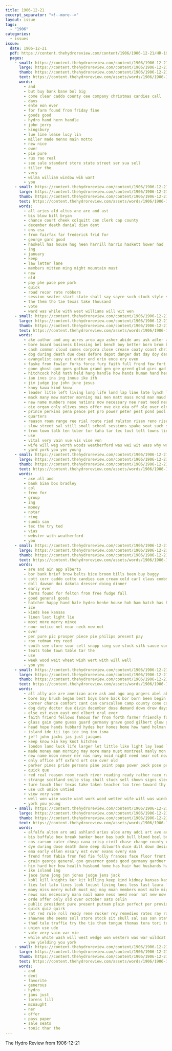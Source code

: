 ```yaml
---
title: 1906-12-21
excerpt_separator: "<!--more-->"
layout: issue
tags:
  - "1906"
categories:
  - issues
issue:
  date: 1906-12-21
  pdf: https://content.thehydroreview.com/content/1906/1906-12-21/HR-1906-12-21.pdf
  pages:
    - small: https://content.thehydroreview.com/content/1906/1906-12-21/small/HR-1906-12-21-01.jpg
      large: https://content.thehydroreview.com/content/1906/1906-12-21/large/HR-1906-12-21-01.jpg
      thumb: https://content.thehydroreview.com/content/1906/1906-12-21/thumbnails/HR-1906-12-21-01.jpg
      text: https://content.thehydroreview.com/assets/words/1906/1906-12-21/HR-1906-12-21-01.txt
      words:
        - and
        - but buy bank bane bol big
        - come clear caddo county cee company christmas candies call
        - days
        - ente eon ever
        - for farm found from friday fine
        - goods good
        - hydro hand hern handle
        - john jerry
        - kingsbury
        - lue line lease lucy lin
        - miller made menno main motto
        - new nice
        - ower
        - pie pure
        - rus rao real
        - see sale standard store state street ser sua sell
        - tiller the
        - very
        - wilma william window wik want
        - you
    - small: https://content.thehydroreview.com/content/1906/1906-12-21/small/HR-1906-12-21-02.jpg
      large: https://content.thehydroreview.com/content/1906/1906-12-21/large/HR-1906-12-21-02.jpg
      thumb: https://content.thehydroreview.com/content/1906/1906-12-21/thumbnails/HR-1906-12-21-02.jpg
      text: https://content.thehydroreview.com/assets/words/1906/1906-12-21/HR-1906-12-21-02.txt
      words:
        - all aries ald altus ane are and ast
        - bis blow bill bryan
        - chance court cheek colquitt con clerk cap county
        - december death danial dian dent
        - ens esa
        - from fairfax far frederick frid for
        - george gard good
        - haskell has house hug heen harrill harris haskett hower had
        - ing
        - january
        - keep
        - law letter lane
        - members mitten ming might mountain must
        - new
        - old
        - pay phe pace pee park
        - quick
        - road recor rate robbers
        - session seater start state shall say sayre such stock style sense saturday
        - the them tho tae texas take thousand
        - vote
        - ward was while with west williams will wit wen
    - small: https://content.thehydroreview.com/content/1906/1906-12-21/small/HR-1906-12-21-03.jpg
      large: https://content.thehydroreview.com/content/1906/1906-12-21/large/HR-1906-12-21-03.jpg
      thumb: https://content.thehydroreview.com/content/1906/1906-12-21/thumbnails/HR-1906-12-21-03.jpg
      text: https://content.thehydroreview.com/assets/words/1906/1906-12-21/HR-1906-12-21-03.txt
      words:
        - ake author and ang acres area ago asher abide ams ask adler alias ain ates alva ana ata are able aud asa ane arent ave arts apache als ary all agent art
        - bore board business blessing bel bench boy better born brom bear but boston bank beemer blood bee bob book begin been bas break body best bess bread ban brought blowers brown banks bien branch bird
        - cash common cloud comes corpora close crease coaty coast christ company cas crear court city church cordell car cause cock clerk charles chandler came character clan come cushing cable county comment certain christensen can capi
        - dog during death due does defore depot danger dat day doy dane dune dad down days ding doctor deep
        - evangelist easy est enter end erin ence ery even
        - faske from fowler forks force fury faith full frend few fort fear foot floor fath frame fee for fond fach fell found figures friday first free fare fast
        - gone ghost gum goes gotham grand gen gee greed glad gies gad going gens given guthrie gave geary george
        - hitchcock hold hath held hang handle how hands human hand hed haw hie her hunting home him han hes hanson hoston helena heaven holy heard has helps heen hin harvey had hennessey
        - ian ines ina ing inoue ike ith
        - jim judge joy john june jesus
        - knoy kawa kind know
        - leader litle left living long life lond lap line late lynch later leaders lena longer lords lagan live land labor little likely let lack lime lesson luke lees lips light love learn lin laws law
        - mack many mew matter morning mai men matt mass mond man maud maser made mount mere max mont more must may min members marka moon most marriage
        - new name numbers nese nations now necessary nee neat need nea not nas night nath neve nie nett
        - oie organ only olives ones offer ove oke oka off ole over old onal
        - prince perkins pena peace pet pro power peter pest pond pool plan points place port pee prior pio pan people poll persons puri per promise present pastor pope par
        - quarters
        - reason roam range ree rial route ried ralston risen reno rise regular real rock race rote rank racy robbers rai raul rede rule
        - slow street sal still small school sessions spake seat such sony second she seem safe sin show season store seek sult sions special sear see start shi say story self state simple seen schools summa sorrow seats sears summer scripture sad stroud shows starts
        - trom town talk ten tuber tor taha tar tec tout tell towns ting tuch tei thone taken tury thun then thurs the thee tie take tall tate ton trend tho toy tata taw temple than them terris table teacher tine
        - use
        - vital very vain vue vis vise von
        - wife will weg worth woods weatherford was wei wit wass why work with water wan willing wonder writer womack weeks william wal wedding wat witt washington words while wand winter whitman wells wanetta well wave
        - yard york you yen young
    - small: https://content.thehydroreview.com/content/1906/1906-12-21/small/HR-1906-12-21-04.jpg
      large: https://content.thehydroreview.com/content/1906/1906-12-21/large/HR-1906-12-21-04.jpg
      thumb: https://content.thehydroreview.com/content/1906/1906-12-21/thumbnails/HR-1906-12-21-04.jpg
      text: https://content.thehydroreview.com/assets/words/1906/1906-12-21/HR-1906-12-21-04.txt
      words:
        - axe all and
        - bank bian box bradley
        - col
        - free for
        - group
        - ing
        - money
        - notar
        - ring
        - sunda san
        - tec the try ted
        - vias
        - webster with weatherford
        - you
    - small: https://content.thehydroreview.com/content/1906/1906-12-21/small/HR-1906-12-21-05.jpg
      large: https://content.thehydroreview.com/content/1906/1906-12-21/large/HR-1906-12-21-05.jpg
      thumb: https://content.thehydroreview.com/content/1906/1906-12-21/thumbnails/HR-1906-12-21-05.jpg
      text: https://content.thehydroreview.com/assets/words/1906/1906-12-21/HR-1906-12-21-05.txt
      words:
        - are and ain app alberto
        - bor bank brief brow belts bice broom bills been buy buggy
        - cott corr caddo cotto candies cam cream cold carl claus combs county cake corn christmas cost
        - doll dawson doi dakota dresser doing dinner
        - early ever
        - farms found for felton from free fudge fall
        - good general goods
        - hatcher happy hand hale hydro henke house hoh ham hatch has hens heacock hinton hot
        - ice
        - kinds kee kansas
        - linen last light lie
        - most more merry mince
        - nour notice nel near neck new not
        - over
        - per pure pic prosper piece pie philips present pay
        - roy redman rey reed
        - south see store sour sell snapp sieg soe stock silk sauce sunday sickles sees sun saturday
        - teats tobe town table tar the
        - use
        - week wood wait wheat wish wert with will well
        - yon you
    - small: https://content.thehydroreview.com/content/1906/1906-12-21/small/HR-1906-12-21-06.jpg
      large: https://content.thehydroreview.com/content/1906/1906-12-21/large/HR-1906-12-21-06.jpg
      thumb: https://content.thehydroreview.com/content/1906/1906-12-21/thumbnails/HR-1906-12-21-06.jpg
      text: https://content.thehydroreview.com/assets/words/1906/1906-12-21/HR-1906-12-21-06.txt
      words:
        - all ally ace are american acre ask and ago ang angers abel abt art america ager alert able aro ane
        - bore bay brush began best boys bare back bor born been begin breath business book bis breeze brain boy bread bark but bales better belt bankers brown box
        - corner chance comfort cant can carscallen camp county come cattle chief certain clear college cot cotton chin clever cash cases company cheer cry chi carry colt came change christmas city cleveland cutting creek cham close cure con
        - dog duty doctor due divin december dose demand down drew days done doubt delay doing does double day door danger
        - else est even east end elbert eral ever
        - faith friend fellows famous fer from forth farmer friendly farm fire fach fort face felt forks fare fea fore fell fires front fons fine folks for foot fears found fish feld fair forward fand few full flag factor far figures fale field
        - glass gain game guess guard germany grave good gilbert glow golf goes golden getting general gains grower glad grounds
        - head hope hands hubbard hydes her homes home how hand holman hed harmony hyde held haye hes him human heart has helps health habit harder hoad hardy hold had hey hume house husband hopes high hop hunt half hearty honor humes
        - island ide iii igo ice ing ion isma
        - jeff john jacks jas just jacques
        - keep know kin key knot kitchen
        - london land luck life larger let little like light lay lead late look labor low live ling letter leader lens
        - made money man morning may more mans must montreal manly mon many most merchant mar manner men meana means maybe magle moat much magazine mates moment miles market males masters
        - new name noon never ner nas navy noid night need near not now
        - only office off oxford ort ose over old
        - parker pines pride persons pine point papa power pack pose price piece partner person pos present profit pase per public painting plant procise par pay place planter pro peace points peo
        - quick que
        - red real reason room reach river reading ready rather raco rail rest rule
        - strange scotland smile stay shall stuck sell shown signs sleep season sum starts son safe shook soon send seven spell scotch sea show sense southern start sir sumption she state ship speak store soul save sou see speaks such smokes seems shadow snow slow states sed sama sit say sky sharp shows sider said
        - ture touch thor texas take taken teacher ton tree toward thy trust tilt takes tor thing times thousand ting try tex the ten team teach tho tome turns tha than them too then tell turn
        - use uch union untied
        - view very venn
        - well won wise waste want work wood wetter wife will was window west wax writer worst with white worker words weil wilt walks works western way went weary world why write worth weal wage
        - york you young
    - small: https://content.thehydroreview.com/content/1906/1906-12-21/small/HR-1906-12-21-07.jpg
      large: https://content.thehydroreview.com/content/1906/1906-12-21/large/HR-1906-12-21-07.jpg
      thumb: https://content.thehydroreview.com/content/1906/1906-12-21/thumbnails/HR-1906-12-21-07.jpg
      text: https://content.thehydroreview.com/assets/words/1906/1906-12-21/HR-1906-12-21-07.txt
      words:
        - alfalfa alten aro ani ashland aries aloe army addi art ave are all arkansas acres ace age and
        - bis buffalo box break banker bear bas buck bull blood boel boy brother back board brain buckles beau been bole business bill bush body but barley belleville born barnett best
        - cos carson cater cheap cana crisp civil chase change county class carmel can claude cat chance canada card canal contin city con current
        - dye during dose death done deep dilworth duce dill down desire delphia dank doing day dian dyke dant dainty due dodds
        - ema early ellen essary est ever evans every ean
        - frend from fabia fron fed fie folly frances face floor front first factor fight fade fine frank for fees free found friday fare few
        - grain george general goo governor goods good germany gardner gas german given gray gen guy
        - him hard her how health husband home has hair had husbands hardware hydro hand head harvest hobby horse house homa held hands hunts hole hays half
        - ike island ing
        - jace june jong jon jones judge jens jack
        - kohl kill knights ker kit killing keep kind kidney kansas kase kid
        - lies lot lato lines look locust living loos less last laura later lae little large life list lands
        - many miss merry mulch must maj may moan members most male might maybe mcclellan mal made much mayor min manner more mand mountain murray mea mount mat mals mexican men man
        - news nas necessary nana nail name ness need near not new now notice north nore names
        - orde offer only old over october oats oslin
        - public president pure present putnam plain perfect per providence pall pen price part pro pears pac prem proven pata people paris prairie pill pay
        - quick quiz quirk
        - rat red rule roll ready rene rucker rey remedies rates ray rail record rea rival rae ranch rate rious road rank rob rock roads reach
        - shawnee she seems soll store stock sit skull sal sus san states struck sheer summer seen settler sek saw south straight strength smith slow swing speaker stift son standard say state sak suits sink street scales small sam service starch see soap search santa sams sale
        - thad tale traffie try the tie them tongue thomas tera tori ten tho tia than then townsend take tex tal
        - union use ude
        - vote very vain var vie
        - while white wash will west wedge won western was war wildcat well went week wild wish wheat wal weeks walk wife window with washington wind wide
        - yee yielding you york
    - small: https://content.thehydroreview.com/content/1906/1906-12-21/small/HR-1906-12-21-08.jpg
      large: https://content.thehydroreview.com/content/1906/1906-12-21/large/HR-1906-12-21-08.jpg
      thumb: https://content.thehydroreview.com/content/1906/1906-12-21/thumbnails/HR-1906-12-21-08.jpg
      text: https://content.thehydroreview.com/assets/words/1906/1906-12-21/HR-1906-12-21-08.txt
      words:
        - and
        - dent
        - favorite
        - generous
        - hydro
        - jans just
        - lorens lill
        - mcnaught
        - ner
        - offer
        - pass paper
        - sale seats
        - tonic thar the
---
```


The Hydro Review from 1906-12-21

<!--more-->

